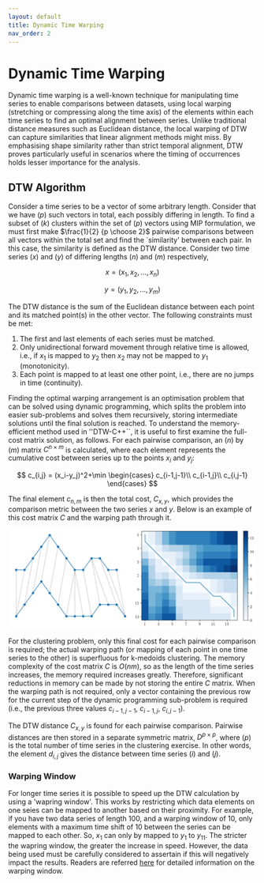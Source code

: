 ```yaml
---
layout: default
title: Dynamic Time Warping
nav_order: 2
---
```


# Dynamic Time Warping

Dynamic time warping is a well-known technique for manipulating time series to enable comparisons between datasets, using  local warping (stretching or compressing along the time axis) of the elements within each time series to find an optimal alignment between series. Unlike traditional distance measures such as Euclidean distance, the local warping of DTW can capture similarities that linear alignment methods might miss. By emphasising shape similarity rather than strict temporal alignment, DTW proves particularly useful in scenarios where the timing of occurrences holds lesser importance for the analysis.

## DTW Algorithm

Consider a time series to be a vector of some arbitrary length. Consider that we have ($p$) such vectors in total, each possibly differing in length. To find a subset of ($k$) clusters within the set of ($p$) vectors using MIP formulation, we must first make $\frac{1}{2} {p \choose 2}$ pairwise comparisons between all vectors within the total set and find the `similarity' between each pair. In this case, the similarity is defined as the DTW distance. Consider two time series ($x$) and ($y$) of differing lengths ($n$) and ($m$) respectively,

$$
x=(x_1, x_2, ..., x_n)
$$

$$
y=(y_1, y_2, ..., y_m)
$$

The DTW distance is the sum of the Euclidean distance between each point and its matched point(s) in the other vector. The following constraints must be met: 

1. The first and last elements of each series must be matched.
2. Only unidirectional forward movement through relative time is allowed, i.e., if $x_1$ is mapped to $y_2$ then $x_2$ may not be mapped to
    $y_1$ (monotonicity). 
3. Each point is mapped to at least one other point, i.e., there are no jumps in time (continuity).

Finding the optimal warping arrangement is an optimisation problem that can be solved using dynamic programming, which splits the problem into easier sub-problems and solves them recursively, storing intermediate solutions until the final solution is reached. To understand the memory-efficient method used in ''DTW-C++``, it is useful to first examine the full-cost matrix solution, as follows. For each pairwise comparison, an ($n$) by ($m$) matrix $C^{n\times m}$ is calculated, where each element represents the cumulative cost between series up to the points $x_i$ and $y_j$:

$$
c_{i,j} = (x_i-y_j)^2+\min \begin{cases}
    c_{i-1,j-1}\\
    c_{i-1,j}\\
    c_{i,j-1}
    \end{cases}
$$

The final element $c_{n,m}$ is then the total cost, $C_{x,y}$, which provides the comparison metric between the two series $x$ and $y$. Below is an example of this cost matrix $C$ and the warping path through it.

![Two time series with DTW pairwise alignment between each element, showing one-to-many mapping properties of DTW (left). Cost matrix $C$ for the two time series, showing the warping path and final DTW cost at $C_{14,13}$ (right).](../../media/Merged_document.png)

For the clustering problem, only this final cost for each pairwise comparison is required; the actual warping path (or mapping of each point in one time series to the other) is superfluous for k-medoids clustering. The memory complexity of the cost matrix $C$ is $O(nm)$, so as the length of the time series increases, the memory required increases greatly. Therefore, significant reductions in memory can be made by not storing the entire $C$ matrix. When the warping path is not required, only a vector containing the previous row for the current step of the dynamic programming sub-problem is required (i.e., the previous three values $c_{i-1,j-1}$, $c_{i-1,j}$, $c_{i,j-1}$).

The DTW distance $C_{x,y}$ is found for each pairwise comparison. Pairwise distances are then stored in a separate symmetric matrix, $D^{p\times p}$, where ($p$) is the total number of time series in the clustering exercise. In other words, the element $d_{i,j}$ gives the distance between time series ($i$) and ($j$).

### Warping Window

For longer time series it is possible to speed up the DTW calculation by using a 'wapring window'. This works by restricting which data elements on one seies can be mapped to another based on their proximity. For example, if you have two data series of length 100, and a warping window of 10, only elements with a maximum time shift of 10 between the series can be mapped to each other. So, $x_{1}$ can only by mapped to $y_{1}$ to $y_{11}$. The stricter the wapring window, the greater the increase in speed. However, the data being used must be carefully considered to assertain if this will negatively impact the results. Readers are referred [here](https://ieeexplore.ieee.org/abstract/document/1163055) for detailed information on the warping window. 

